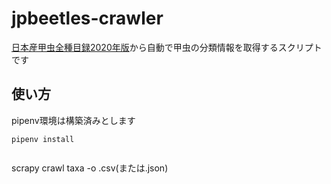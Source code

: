 # jpbeetles-crawler
[日本産甲虫全種目録2020年版](https://japanesebeetles.jimdofree.com/目録/)から自動で甲虫の分類情報を取得するスクリプトです

## 使い方
pipenv環境は構築済みとします

```
pipenv install
```

```cd jpbeetles/jpbeetles/spiders
```

scrapy crawl taxa -o .csv(または.json)
```
